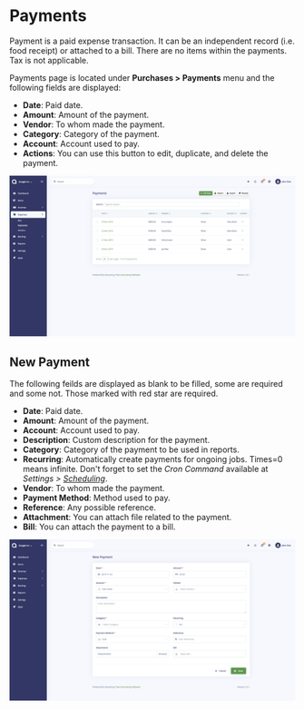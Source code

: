 Payments
========

Payment is a paid expense transaction. It can be an independent record (i.e. food receipt) or attached to a bill. There are no items within the payments. Tax is not applicable.

Payments page is located under **Purchases > Payments** menu and the following fields are displayed:

- **Date**: Paid date.
- **Amount**: Amount of the payment.
- **Vendor**: To whom made the payment.
- **Category**: Category of the payment.
- **Account**: Account used to pay.
- **Actions**: You can use this button to edit, duplicate, and delete the payment.

![payments list](_images/payments_list.png)

## New Payment

The following feilds are displayed as blank to be filled, some are required and some not. Those marked with red star are required.

- **Date**: Paid date.
- **Amount**: Amount of the payment.
- **Account**: Account used to pay.
- **Description**: Custom description for the payment.
- **Category**: Category of the payment to be used in reports.
- **Recurring**: Automatically create payments for ongoing jobs. Times=0 means infinite. Don't forget to set the *Cron Command* available at *Settings > [Scheduling](https://akaunting.com/docs/user-manual/settings/scheduling)*.
- **Vendor**: To whom made the payment.
- **Payment Method**: Method used to pay.
- **Reference**: Any possible reference.
- **Attachment**: You can attach file related to the payment.
- **Bill**: You can attach the payment to a bill.

![payments form](_images/payments_form.png)
